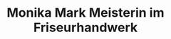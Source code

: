 ---
title: "Monika Mark Meisterin im Friseurhandwerk"
url: /merchweiler/monika-mark-meisterin-im-friseurhandwerk/
shop: Friseur
---